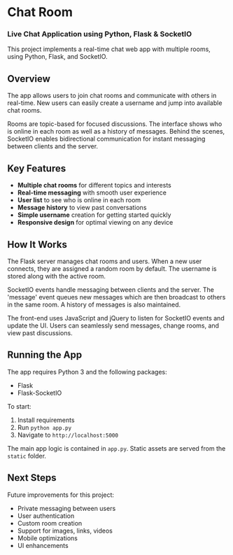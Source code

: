 # Chat Room

### Live Chat Application using Python, Flask & SocketIO 

This project implements a real-time chat web app with multiple rooms, using Python, Flask, and SocketIO.

## Overview

The app allows users to join chat rooms and communicate with others in real-time. New users can easily create a username and jump into available chat rooms. 

Rooms are topic-based for focused discussions. The interface shows who is online in each room as well as a history of messages. Behind the scenes, SocketIO enables bidirectional communication for instant messaging between clients and the server.

## Key Features

- **Multiple chat rooms** for different topics and interests
- **Real-time messaging** with smooth user experience
- **User list** to see who is online in each room  
- **Message history** to view past conversations 
- **Simple username** creation for getting started quickly
- **Responsive design** for optimal viewing on any device

## How It Works

The Flask server manages chat rooms and users. When a new user connects, they are assigned a random room by default. The username is stored along with the active room.

SocketIO events handle messaging between clients and the server. The 'message' event queues new messages which are then broadcast to others in the same room. A history of messages is also maintained. 

The front-end uses JavaScript and jQuery to listen for SocketIO events and update the UI. Users can seamlessly send messages, change rooms, and view past discussions.

## Running the App

The app requires Python 3 and the following packages:

- Flask
- Flask-SocketIO

To start:

1. Install requirements
2. Run `python app.py`
3. Navigate to `http://localhost:5000`

The main app logic is contained in `app.py`. Static assets are served from the `static` folder.

## Next Steps

Future improvements for this project:

- Private messaging between users
- User authentication 
- Custom room creation
- Support for images, links, videos
- Mobile optimizations
- UI enhancements
